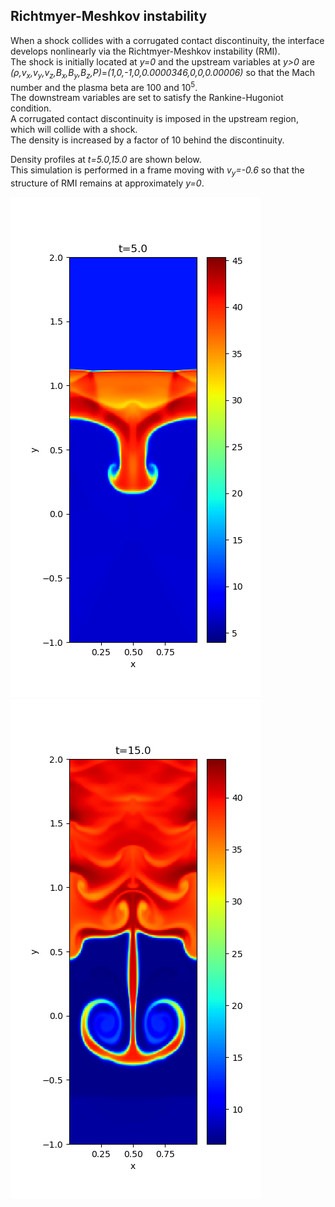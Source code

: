 ## Richtmyer-Meshkov instability

When a shock collides with a corrugated contact discontinuity, the interface develops nonlinearly via the Richtmyer-Meshkov instability (RMI).<br>
The shock is initially located at *y=0* and the upstream variables at *y>0* are *(&rho;,v<sub>x</sub>,v<sub>y</sub>,v<sub>z</sub>,B<sub>x</sub>,B<sub>y</sub>,B<sub>z</sub>,P)*=*(1,0,-1,0,0.0000346,0,0,0.00006)* so that the Mach number and the plasma beta are 100 and 10<sup>5</sup>.<br>
The downstream variables are set to satisfy the Rankine-Hugoniot condition.<br>
A corrugated contact discontinuity is imposed in the upstream region, which will collide with a shock.<br>
The density is increased by a factor of 10 behind the discontinuity.

Density profiles at *t=5.0,15.0* are shown below.<br>
This simulation is performed in a frame moving with *v<sub>y</sub>=-0.6* so that the structure of RMI remains at approximately *y=0*.

![RMI1](../../imgs/RMI/Figure_1.png)
![RMI3](../../imgs/RMI/Figure_3.png)
